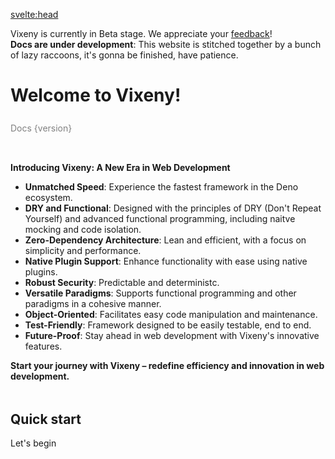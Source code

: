 <script>
  import PreviousNext from "$lib/components/PreviousNext.svelte"
  import FancyLink from "$lib/components/FancyLink.svelte"
  import {version} from "$app/environment"

</script>

<svelte:head>
<title>Vixeny - Unleash the Power of Multi-Paradigm Programming</title>
<meta name="description" content="Vixeny is a multi-paradigm web development framework, optimizing developer experience, application speed, and functional programming capabilities. Start your journey with Vixeny to create robust, maintainable, and efficient web applications.">
</svelte:head>

<div class="warning">
  Vixeny is currently in Beta stage. We appreciate your <a href="https://github.com/mimiMonads/vixeny/issues" target="_blank">feedback</a>!
</div>

<div class="warning warning-2">
  <strong>Docs are under development</strong>: This website is stitched together by a bunch of lazy raccoons, it's gonna be finished, have patience.
</div>

<h1 style="padding-bottom: 8px">Welcome to Vixeny!</h1>
<div style="padding-bottom: 32px; color: gray;">
Docs {version}
</div>

**Introducing Vixeny: A New Era in Web Development**

- **Unmatched Speed**: Experience the fastest framework in the Deno ecosystem.
- **DRY and Functional**: Designed with the principles of DRY (Don't Repeat Yourself) and advanced functional programming, including naitve mocking and code isolation.
- **Zero-Dependency Architecture**: Lean and efficient, with a focus on simplicity and performance.
- **Native Plugin Support**: Enhance functionality with ease using native plugins.
- **Robust Security**: Predictable and deterministc.
- **Versatile Paradigms**: Supports functional programming and other paradigms in a cohesive manner.
- **Object-Oriented**: Facilitates easy code manipulation and maintenance.
- **Test-Friendly**: Framework designed to be easily testable, end to end.
- **Future-Proof**: Stay ahead in web development with Vixeny's innovative features.

**Start your journey with Vixeny – redefine efficiency and innovation in web development.**

<h2 style="margin-top: 48px;">
Quick start
</h2>

<div>
<FancyLink href="/framework/init">Let's begin</FancyLink>
</div>

<style>
div > :global(*:not(:last-child)) {
margin-bottom: 8px;
}
a { display: inline-block;margin: 0; }
</style>
